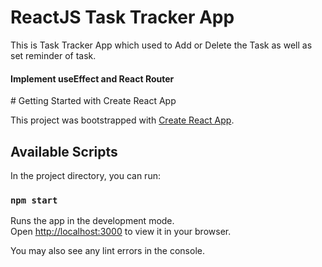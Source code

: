 <h1>ReactJS Task Tracker App</h1>
<p> This is Task Tracker App which used to Add or Delete the Task as well as set reminder of task.</p>
<h4>Implement useEffect and React Router</h4>
# Getting Started with Create React App

This project was bootstrapped with [Create React App](https://github.com/facebook/create-react-app).

## Available Scripts

In the project directory, you can run:

### `npm start`

Runs the app in the development mode.\
Open [http://localhost:3000](http://localhost:3000) to view it in your browser.

You may also see any lint errors in the console.
